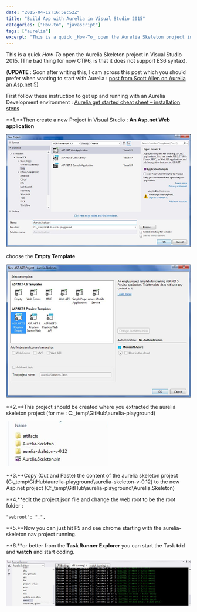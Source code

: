 ```yaml
---
date: "2015-04-12T16:59:52Z"
title: "Build App with Aurelia in Visual Studio 2015"
categories: ["How-to", "javascript"]
tags: ["aurelia"]
excerpt: "This is a quick _How-To_ open the Aurelia Skeleton project in Visual Studio 2015"
---
```


This is a quick _How-To_ open the Aurelia Skeleton project in Visual Studio 2015\. (The bad thing for now CTP6, is that it does not support ES6 syntax).

(**UPDATE** : Soon after writing this, I cam across this post which you should prefer when wanting to start with Aurelia : [post from Scott Allen on Aurelia an Asp.net 5](http://odetocode.com/blogs/scott/archive/2015/04/07/aurelia-hello-world-with-asp-net-5.aspx))

First follow these instruction to get up and running with an Aurelia Development environment : [Aurelia get started cheat sheet – installation steps](http://cedric-dumont.com/2015/04/12/aurelia-get-started-cheat-sheet-installation-steps/ "Aurelia get started cheat sheet – installation steps")

**1.**Then create a new Project in Visual Studio : **An Asp.net Web application**

[![aurelia-1](12-1-1.jpg?w=300)](12-1-1.jpg)

choose the **Empty Template**

[![aurelia-2](12-1-2.jpg?w=300)](12-1-2.jpg)

**2.**This project should be created where you extracted the aurelia skeleton project (for me : C:_temp\GitHub\aurelia-playground)

[![aurelia-3](12-1-3.jpg)](12-1-3.jpg)

**3.**Copy (Cut and Paste) the content of the aurelia skeleton project (C:_temp\GitHub\aurelia-playground\aurelia-skeleton-v-0.12) to the new Asp.net project (C:_temp\GitHub\aurelia-playground\Aurelia.Skeleton)

**4.**edit the project.json file and change the web root to be the root folder :

```
"webroot": ".",
```

**5.**Now you can just hit F5 and see chrome starting with the aurelia-skeleton nav project running.

**6.**or better from the **Task Runner Explorer** you can start the Task **tdd** and **watch** and start coding.

[![aurelia-4](12-1-4.jpg?w=300)](12-1-4.jpg)